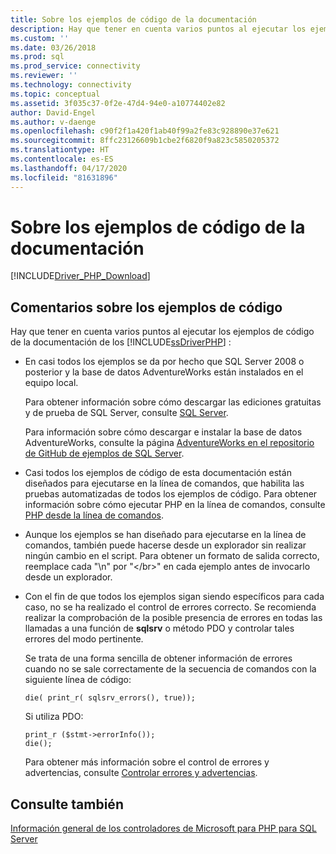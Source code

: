 ```yaml
---
title: Sobre los ejemplos de código de la documentación
description: Hay que tener en cuenta varios puntos al ejecutar los ejemplos de código de la documentación sobre los controladores de Microsoft para PHP para SQL Server.
ms.custom: ''
ms.date: 03/26/2018
ms.prod: sql
ms.prod_service: connectivity
ms.reviewer: ''
ms.technology: connectivity
ms.topic: conceptual
ms.assetid: 3f035c37-0f2e-47d4-94e0-a10774402e82
author: David-Engel
ms.author: v-daenge
ms.openlocfilehash: c90f2f1a420f1ab40f99a2fe83c928890e37e621
ms.sourcegitcommit: 8ffc23126609b1cbe2f6820f9a823c5850205372
ms.translationtype: HT
ms.contentlocale: es-ES
ms.lasthandoff: 04/17/2020
ms.locfileid: "81631896"
---
```

# <a name="about-code-examples-in-the-documentation"></a>Sobre los ejemplos de código de la documentación
[!INCLUDE[Driver_PHP_Download](../../includes/driver_php_download.md)]

## <a name="remarks-about-the-code-examples"></a>Comentarios sobre los ejemplos de código
Hay que tener en cuenta varios puntos al ejecutar los ejemplos de código de la documentación de los [!INCLUDE[ssDriverPHP](../../includes/ssdriverphp_md.md)] :  
  
-   En casi todos los ejemplos se da por hecho que SQL Server 2008 o posterior y la base de datos AdventureWorks están instalados en el equipo local.  
  
    Para obtener información sobre cómo descargar las ediciones gratuitas y de prueba de SQL Server, consulte [SQL Server](https://go.microsoft.com/fwlink/?LinkID=120193).  
  
    Para información sobre cómo descargar e instalar la base de datos AdventureWorks, consulte la página [AdventureWorks en el repositorio de GitHub de ejemplos de SQL Server](https://github.com/Microsoft/sql-server-samples/tree/master/samples/databases/adventure-works).
  
-   Casi todos los ejemplos de código de esta documentación están diseñados para ejecutarse en la línea de comandos, que habilita las pruebas automatizadas de todos los ejemplos de código. Para obtener información sobre cómo ejecutar PHP en la línea de comandos, consulte [PHP desde la línea de comandos](https://php.net/manual/en/features.commandline.php).  
  
-   Aunque los ejemplos se han diseñado para ejecutarse en la línea de comandos, también puede hacerse desde un explorador sin realizar ningún cambio en el script. Para obtener un formato de salida correcto, reemplace cada "\n" por "\<\/br>" en cada ejemplo antes de invocarlo desde un explorador.  
  
-   Con el fin de que todos los ejemplos sigan siendo específicos para cada caso, no se ha realizado el control de errores correcto. Se recomienda realizar la comprobación de la posible presencia de errores en todas las llamadas a una función de **sqlsrv** o método PDO y controlar tales errores del modo pertinente.  
  
    Se trata de una forma sencilla de obtener información de errores cuando no se sale correctamente de la secuencia de comandos con la siguiente línea de código:  
  
    ```  
    die( print_r( sqlsrv_errors(), true));  
    ```  
  
    Si utiliza PDO:  
  
    ```  
    print_r ($stmt->errorInfo());  
    die();  
    ```  
  
    Para obtener más información sobre el control de errores y advertencias, consulte [Controlar errores y advertencias](handling-errors-and-warnings.md).  
  
## <a name="see-also"></a>Consulte también  
[Información general de los controladores de Microsoft para PHP para SQL Server](overview-of-the-php-sql-driver.md)
  
